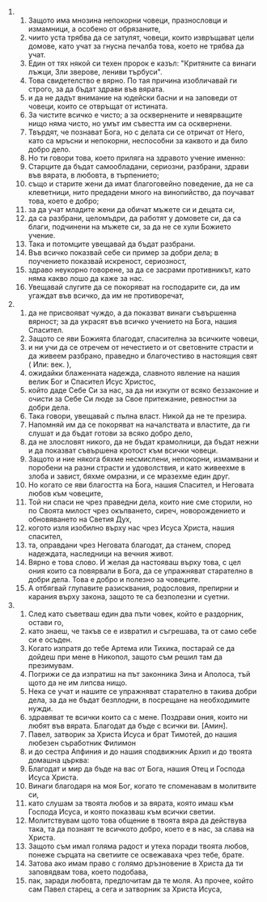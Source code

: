 <ol>
  <li>
    <ol>
      <li>Защото има мнозина непокорни човеци, празнословци и измамници, а особено от обрязаните,</li>
      <li>чиито уста трябва да се затулят, човеци, които извръщават цели домове, като учат за гнусна печалба това, което не трябва да учат.</li>
      <li>Един от тях някой си техен пророк е казъл: "Критяните са винаги лъжци, Зли зверове, лениви търбуси".</li>
      <li>Това свидетелство е вярно. По тая причина изобличавай ги строго, за да бъдат здрави във вярата.</li>
      <li>и да не дадът внимание на юдейски басни и на заповеди от човеци, които се отвръщат от истината.</li>
      <li>За чистите всичко е чисто; а за осквернените и невярващите нищо няма чисто, но умът им съвестта им са осквернени.</li>
      <li>Твърдят, че познават Бога, но с делата си се отричат от Него, като са мръсни и непокорни, неспособни за каквото и да било добро дело.</li>
      <li>Но ти говори това, което приляга на здравото учение именно:</li>
      <li>Старците да бъдат самообладани, сериозни, разбрани, здрави във вярата, в любовта, в търпението;</li>
      <li>също и старите жени да имат благоговейно поведение, да не са клеветници, нито предадени много на винопийство, да поучават това, което е добро;</li>
      <li>за да учат младите жени да обичат мъжете си и децата си,</li>
      <li>да са разбрани, целомъдри, да работят у домовете си, да са благи, подчинени на мъжете си, за да не се хули Божието учение.</li>
      <li>Така и потомците увещавай да бъдат разбрани.</li>
      <li>Във всичко показвай себе си пример за добри дела; в поучението показвай искреност, сериозност,</li>
      <li>здраво неукорно говорене, за да се засрами противникът, като няма какво лошо да каже за нас.</li>
      <li>Увещавай слугите да се покоряват на господарите си, да им угаждат във всичко, да им не противоречат,</li>
    </ol>
  </li>
  <li>
    <ol>
      <li>да не присвояват чуждо, а да показват винаги съвършенна вярност; за да украсят във всичко учението на Бога, нашия Спасител.</li>
      <li>Защото се яви Божията благодат, спасителна за всичките човеци,</li>
      <li>и ни учи да се отречем от нечестието и от световните страсти и да живеем разбрано, праведно и благочестиво в настоящия свят ( Или: век. ),</li>
      <li>ожидайки блаженната надежда, славното явление на нашия велик Бог и Спасител Исус Христос,</li>
      <li>който даде Себе Си за нас, за да ни изкупи от всяко беззаконие и очисти за Себе Си люде за Свое притежание, ревностни за добри дела.</li>
      <li>Така говори, увещавай с пълна власт. Никой да не те презира.</li>
      <li>Напомняй им да се покоряват на началствата и властите, да ги слушат и да бъдат готови за всяко добро дело,</li>
      <li>да не злословят никого, да не бъдат крамолници, да бъдат нежни и да показват съвършена кротост към всички човеци.</li>
      <li>Защото и ние някога бяхме несмислени, непокорни, измамвани и поробени на разни страсти и удоволствия, и като живеехме в злоба и завист, бяхме омразни, и се мразехме един друг.</li>
      <li>Но когато се яви благостта на Бога, нашия Спасител, и Неговата любов към човеците,</li>
      <li>Той ни спаси не чрез праведни дела, които ние сме сторили, но по Своята милост чрез окъпването, сиреч, новорождението и обновяването на Светия Дух,</li>
      <li>когото изля изобилно върху нас чрез Исуса Христа, нашия спасител,</li>
      <li>та, оправдани чрез Неговата благодат, да станем, според надеждата, наследници на вечния живот.</li>
      <li>Вярно е това слово. И желая да настояваш върху това, с цел ония които са повярвали в Бога, да се упражняват старателно в добри дела. Това е добро и полезно за човеците.</li>
      <li>А отбягвай глупавите разисквания, родословия, препирни и карания върху закона, защото те са безполезни и суетни.</li>
    </ol>
  </li>
  <li>
    <ol>
      <li>След като съветваш един два пъти човек, който е раздорник, остави го,</li>
      <li>като знаеш, че такъв се е извратил и съгрешава, та от само себе си е осъден.</li>
      <li>Когато изпратя до тебе Артема или Тихика, постарай се да дойдеш при мене в Никопол, защото съм решил там да презимувам.</li>
      <li>Погрижи се да изпратиш на път законника Зина и Аполоса, тъй щото да не им липсва нищо.</li>
      <li>Нека се учат и нашите се упражняват старателно в такива добри дела, за да не бъдат безплодни, в посрещане на необходимите нужди.</li>
      <li>здравяват те всички които са с мене. Поздрави ония, които ни любят във вярата. Благодат да бъде с всички ви. [Амин].</li>
      <li>Павел, затворик за Христа Исуса и брат Тимотей, до нашия любезен съработник Филимон</li>
      <li>и до сестра Апфиния и до нашия сподвижник Архип и до твоята домашна църква:</li>
      <li>Благодат и мир да бъде на вас от Бога, нашия Отец и Господа Исуса Христа.</li>
      <li>Винаги благодаря на моя Бог, когато те споменавам в молитвите си,</li>
      <li>като слушам за твоята любов и за вярата, която имаш към Господа Исуса, и която показваш към всички светии.</li>
      <li>Молитствувам щото това общение в твоята вяра да действува така, та да познаят те всичкото добро, което е в нас, за слава на Христа.</li>
      <li>Защото съм имал голяма радост и утеха поради твоята любов, понеже сърцата на светиите се освежаваха чрез тебе, брате.</li>
      <li>Затова ако имам право с голямо дръзновение в Христа да ти заповядвам това, което подобава,</li>
      <li>пак, заради любовта, предпочитам да те моля. Аз прочее, който сам Павел старец, а сега и затворник за Христа Исуса,</li>
    </ol>
  </li>
</ol>